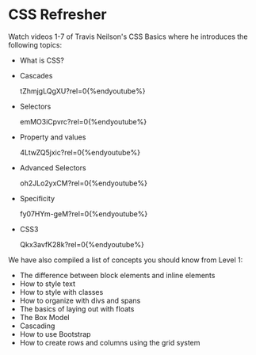 # CSS Refresher

Watch videos 1-7 of Travis Neilson's CSS Basics where he introduces the following topics:

* What is CSS?
* Cascades

  tZhmjgLQgXU?rel=0{%endyoutube%}

* Selectors

  emMO3iCpvrc?rel=0{%endyoutube%}

* Property and values

  4LtwZQ5jxic?rel=0{%endyoutube%}

* Advanced Selectors

  oh2JLo2yxCM?rel=0{%endyoutube%}

* Specificity

  fy07HYm-geM?rel=0{%endyoutube%}

* CSS3

  Qkx3avfK28k?rel=0{%endyoutube%}

We have also compiled a list of concepts you should know from Level 1:

* The difference between block elements and inline elements
* How to style text
* How to style with classes
* How to organize with divs and spans
* The basics of laying out with floats
* The Box Model
* Cascading
* How to use Bootstrap
* How to create rows and columns using the grid system

